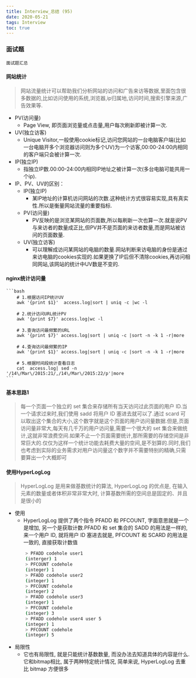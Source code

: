 ```yaml
---
title: Interview_总结 (95)
date: 2020-05-21
tags: Interview
toc: true
---
```


### 面试题
    面试题汇总

<!-- more -->

#### 网站统计
> 网站流量统计可以帮助我们分析网站的访问和广告来访等数据,里面包含很多数据的,比如访问使用的系统,浏览器,ip归属地,访问时间,搜索引擎来源,广告效果等.
- PV(访问量)
    * Page View, 即页面浏览量或点击量,用户每次刷新即被计算一次.
- UV(独立访客)
    * Unique Visitor,一般使用cookie标记,访问您网站的一台电脑客户端(比如一台电脑开多个浏览器访问则为多个UV)为一个访客,00:00-24:00内相同的客户端只会被计算一次.
- IP(独立IP)
    * 指独立IP数.00:00-24:00内相同IP地址之被计算一次(多台电脑可能共用一个ip).
- IP、PV、UV的区别：
    * IP(独立IP)
        * 某IP地址的计算机访问网站的次数.这种统计方式很容易实现,具有真实性.所以是衡量网站流量的重要指标.
    * PV(访问量)
        * PV反映的是浏览某网站的页面数,所以每刷新一次也算一次.就是说PV与来访者的数量成正比,但PV并不是页面的来访者数量,而是网站被访问的页面数量.
    * UV(独立访客)
        * 可以理解成访问某网站的电脑的数量.网站判断来访电脑的身份是通过来访电脑的cookies实现的.如果更换了IP后但不清除cookies,再访问相同网站,该网站的统计中UV数是不变的.

#### nginx统计访问量
    ```bash
        # 1.根据访问IP统计UV
        awk '{print $1}'  access.log|sort | uniq -c |wc -l
        
        # 2.统计访问URL统计PV
        awk '{print $7}' access.log|wc -l
        
        # 3.查询访问最频繁的URL
        awk '{print $7}' access.log|sort | uniq -c |sort -n -k 1 -r|more
        
        # 4.查询访问最频繁的IP
        awk '{print $1}' access.log|sort | uniq -c |sort -n -k 1 -r|more
        
        # 5.根据时间段统计查看日志
        cat  access.log| sed -n '/14\/Mar\/2015:21/,/14\/Mar\/2015:22/p'|more
    ```

#### 基本思路1
> 每一个页面一个独立的 set 集合来存储所有当天访问过此页面的用户 ID.当一个请求过来时,我们使用 sadd 将用户 ID 塞进去就可以了.通过 scard 可以取出这个集合的大小,这个数字就是这个页面的用户访问量数据.但是,页面访问量非常大,每天有几千万的用户访问量,需要一个很大的 set 集合来做统计,这就非常浪费空间.如果不止一个页面需要统计,那所需要的存储空间是非常巨大的.仅仅为这样一个统计功能去耗费大量的空间,是不划算的.同时,我们也考虑到实际的业务需求对用户访问量这个数字并不需要特别的精确,只需要算出一个大概即可

#### 使用HyperLogLog
> HyperLogLog 是用来做基数统计的算法, HyperLogLog 的优点是, 在输入元素的数量或者体积非常非常大时,  计算基数所需的空间总是固定的、并且是很小的
- 使用
    * HyperLogLog 提供了两个指令 PFADD 和 PFCOUNT, 字面意思就是一个是增加, 另一个是获取计数.PFADD 和 set 集合的 SADD 的用法是一样的, 来一个用户 ID, 就将用户 ID 塞进去就是, PFCOUNT 和 SCARD 的用法是一致的, 直接获取计数值
    ```bash
        > PFADD codehole user1
        (interger) 1
        > PFCOUNT codehole
        (integer) 1
        > PFADD codehole user2
        (integer) 1
        > PFCOUNT codehole
        (integer) 2
        > PFADD codehole user3
        (integer) 1
        > PFCOUNT codehole
        (integer) 3
        > PFADD codehole user4 user 5
        (integer) 1
        > PFCOUNT codehole
        (integer) 5
    ```
- 局限性
    * 它也有局限性, 就是只能统计基数数量, 而没办法去知道具体的内容是什么.它和bitmap相比, 属于两种特定统计情况, 简单来说, HyperLogLog 去重比 bitmap 方便很多

